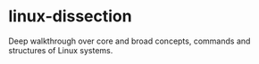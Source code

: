 # linux-dissection
Deep walkthrough over core and broad concepts, commands and structures of Linux systems.
